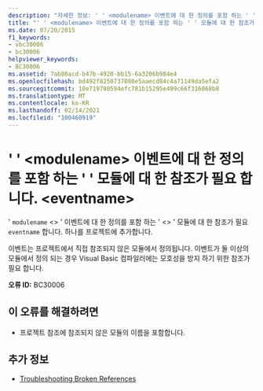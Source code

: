```yaml
---
description: "자세한 정보: ' ' <modulename> 이벤트에 대 한 정의를 포함 하는 ' ' 모듈에 대 한 참조가 필요 합니다. <eventname>"
title: "' ' <modulename> 이벤트에 대 한 정의를 포함 하는 ' ' 모듈에 대 한 참조가 필요 합니다. <eventname>"
ms.date: 07/20/2015
f1_keywords:
- vbc30006
- bc30006
helpviewer_keywords:
- BC30006
ms.assetid: 7ab80acd-b47b-4920-bb15-6a3206b984e4
ms.openlocfilehash: bd492f8250737080e5aaecd84c4a71149da5efa2
ms.sourcegitcommit: 10e719780594efc781b15295e499c66f316068b8
ms.translationtype: MT
ms.contentlocale: ko-KR
ms.lasthandoff: 02/14/2021
ms.locfileid: "100460919"
---
```

# <a name="reference-required-to-module-modulename-containing-the-definition-for-event-eventname"></a>' ' \<modulename> 이벤트에 대 한 정의를 포함 하는 ' ' 모듈에 대 한 참조가 필요 합니다. \<eventname>

' `modulename` <> ' 이벤트에 대 한 정의를 포함 하는 ' <> ' 모듈에 대 한 참조가 필요 `eventname` 합니다. 하나를 프로젝트에 추가합니다.  
  
 이벤트는 프로젝트에서 직접 참조되지 않은 모듈에서 정의됩니다. 이벤트가 둘 이상의 모듈에서 정의 되는 경우 Visual Basic 컴파일러에는 모호성을 방지 하기 위한 참조가 필요 합니다.  
  
 **오류 ID:** BC30006  
  
## <a name="to-correct-this-error"></a>이 오류를 해결하려면  
  
- 프로젝트 참조에 참조되지 않은 모듈의 이름을 포함합니다.  
  
## <a name="see-also"></a>추가 정보

- [Troubleshooting Broken References](/visualstudio/ide/troubleshooting-broken-references)

